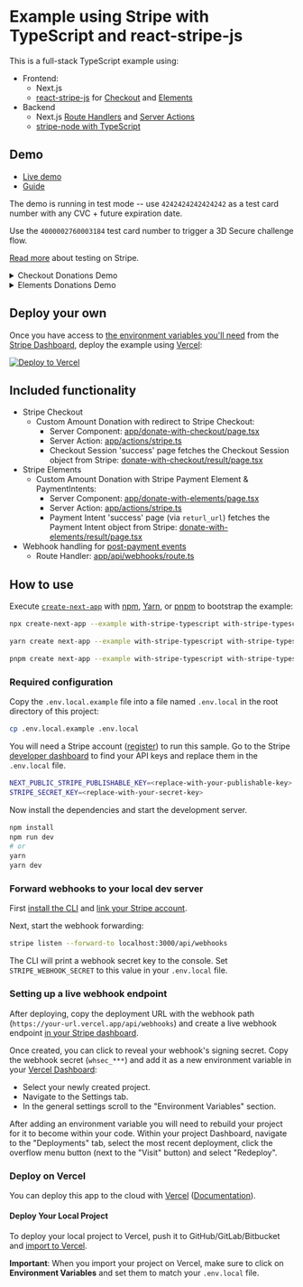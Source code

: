 # Example using Stripe with TypeScript and react-stripe-js

This is a full-stack TypeScript example using:

- Frontend:
  - Next.js
  - [react-stripe-js](https://github.com/stripe/react-stripe-js) for [Checkout](https://stripe.com/checkout) and [Elements](https://stripe.com/elements)
- Backend
  - Next.js [Route Handlers](https://nextjs.org/docs/app/building-your-application/routing/route-handlers) and [Server Actions](https://nextjs.org/docs/app/building-your-application/data-fetching/forms-and-mutations)
  - [stripe-node with TypeScript](https://github.com/stripe/stripe-node#usage-with-typescript)

## Demo

- [Live demo](https://nextjs-with-stripe-typescript-demo.vercel.app)
- [Guide](https://vercel.com/guides/getting-started-with-nextjs-typescript-stripe)

The demo is running in test mode -- use `4242424242424242` as a test card number with any CVC + future expiration date.

Use the `4000002760003184` test card number to trigger a 3D Secure challenge flow.

[Read more](https://stripe.com/docs/testing) about testing on Stripe.

<details><summary>Checkout Donations Demo</summary>
<img src="./public/checkout_demo.gif" alt="A gif of the Checkout payment page." align="center">
</details>

<details><summary>Elements Donations Demo</summary>
<img src="./public/elements_demo.gif" alt="A gif of the custom Elements checkout page." align="center">
</details>

## Deploy your own

Once you have access to [the environment variables you'll need](#required-configuration) from the [Stripe Dashboard](https://dashboard.stripe.com/apikeys), deploy the example using [Vercel](https://vercel.com?utm_source=github&utm_medium=readme&utm_campaign=next-example):

[![Deploy to Vercel](https://vercel.com/button)](https://vercel.com/new/clone?repository-url=https://github.com/vercel/next.js/tree/canary/examples/with-stripe-typescript&project-name=with-stripe-typescript&repository-name=with-stripe-typescript&env=NEXT_PUBLIC_STRIPE_PUBLISHABLE_KEY,STRIPE_SECRET_KEY&envDescription=Enter%20your%20Stripe%20Keys&envLink=https://github.com/vercel/next.js/tree/canary/examples/with-stripe-typescript%23required-configuration)

## Included functionality

- Stripe Checkout
  - Custom Amount Donation with redirect to Stripe Checkout:
    - Server Component: [app/donate-with-checkout/page.tsx](app/donate-with-checkout/page.tsx)
    - Server Action: [app/actions/stripe.ts](app/actions/stripe.ts)
    - Checkout Session 'success' page fetches the Checkout Session object from Stripe: [donate-with-checkout/result/page.tsx](app/donate-with-checkout/result/page.tsx)
- Stripe Elements
  - Custom Amount Donation with Stripe Payment Element & PaymentIntents:
    - Server Component: [app/donate-with-elements/page.tsx](app/donate-with-elements/page.tsx)
    - Server Action: [app/actions/stripe.ts](app/actions/stripe.ts)
    - Payment Intent 'success' page (via `returl_url`) fetches the Payment Intent object from Stripe: [donate-with-elements/result/page.tsx](app/donate-with-elements/result/page.tsx)
- Webhook handling for [post-payment events](https://stripe.com/docs/payments/handling-payment-events)
  - Route Handler: [app/api/webhooks/route.ts](app/api/webhooks/route.ts)

## How to use

Execute [`create-next-app`](https://github.com/vercel/next.js/tree/canary/packages/create-next-app) with [npm](https://docs.npmjs.com/cli/init), [Yarn](https://yarnpkg.com/lang/en/docs/cli/create/), or [pnpm](https://pnpm.io) to bootstrap the example:

```bash
npx create-next-app --example with-stripe-typescript with-stripe-typescript-app
```

```bash
yarn create next-app --example with-stripe-typescript with-stripe-typescript-app
```

```bash
pnpm create next-app --example with-stripe-typescript with-stripe-typescript-app
```

### Required configuration

Copy the `.env.local.example` file into a file named `.env.local` in the root directory of this project:

```bash
cp .env.local.example .env.local
```

You will need a Stripe account ([register](https://dashboard.stripe.com/register)) to run this sample. Go to the Stripe [developer dashboard](https://stripe.com/docs/development#api-keys) to find your API keys and replace them in the `.env.local` file.

```bash
NEXT_PUBLIC_STRIPE_PUBLISHABLE_KEY=<replace-with-your-publishable-key>
STRIPE_SECRET_KEY=<replace-with-your-secret-key>
```

Now install the dependencies and start the development server.

```bash
npm install
npm run dev
# or
yarn
yarn dev
```

### Forward webhooks to your local dev server

First [install the CLI](https://stripe.com/docs/stripe-cli) and [link your Stripe account](https://stripe.com/docs/stripe-cli#link-account).

Next, start the webhook forwarding:

```bash
stripe listen --forward-to localhost:3000/api/webhooks
```

The CLI will print a webhook secret key to the console. Set `STRIPE_WEBHOOK_SECRET` to this value in your `.env.local` file.

### Setting up a live webhook endpoint

After deploying, copy the deployment URL with the webhook path (`https://your-url.vercel.app/api/webhooks`) and create a live webhook endpoint [in your Stripe dashboard](https://stripe.com/docs/webhooks/setup#configure-webhook-settings).

Once created, you can click to reveal your webhook's signing secret. Copy the webhook secret (`whsec_***`) and add it as a new environment variable in your [Vercel Dashboard](https://vercel.com/dashboard):

- Select your newly created project.
- Navigate to the Settings tab.
- In the general settings scroll to the "Environment Variables" section.

After adding an environment variable you will need to rebuild your project for it to become within your code. Within your project Dashboard, navigate to the "Deployments" tab, select the most recent deployment, click the overflow menu button (next to the "Visit" button) and select "Redeploy".

### Deploy on Vercel

You can deploy this app to the cloud with [Vercel](https://vercel.com?utm_source=github&utm_medium=readme&utm_campaign=next-example) ([Documentation](https://nextjs.org/docs/deployment)).

#### Deploy Your Local Project

To deploy your local project to Vercel, push it to GitHub/GitLab/Bitbucket and [import to Vercel](https://vercel.com/new?utm_source=github&utm_medium=readme&utm_campaign=next-example).

**Important**: When you import your project on Vercel, make sure to click on **Environment Variables** and set them to match your `.env.local` file.
